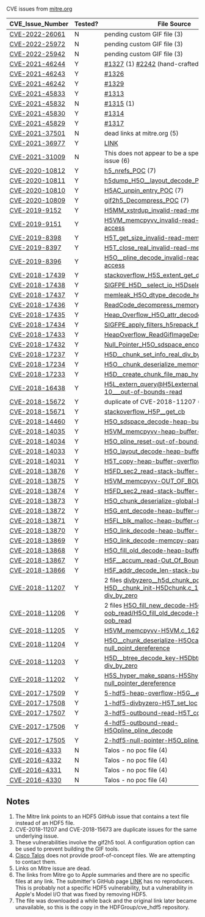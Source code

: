 CVE issues from [mitre.org](https://cve.mitre.org/cgi-bin/cvekey.cgi?keyword=HDF5)

| CVE\_Issue\_Number | Tested? | File Source |
|---------|---------|---------|
|[CVE-2022-26061](https://cve.mitre.org/cgi-bin/cvename.cgi?name=CVE-2022-26061)|N|pending custom GIF file (3)|
|[CVE-2022-25972](https://cve.mitre.org/cgi-bin/cvename.cgi?name=CVE-2022-25972)|N|pending custom GIF file (3)|
|[CVE-2022-25942](https://cve.mitre.org/cgi-bin/cvename.cgi?name=CVE-2022-25942)|N|pending custom GIF file (3)|
|[CVE-2021-46244](https://cve.mitre.org/cgi-bin/cvename.cgi?name=CVE-2021-46244)|Y|[#1327](https://github.com/HDFGroup/hdf5/issues/1327) (1) [#2242](https://github.com/HDFGroup/hdf5/issues/2242) (hand-crafted file)|
|[CVE-2021-46243](https://cve.mitre.org/cgi-bin/cvename.cgi?name=CVE-2021-46243)|Y|[#1326](https://github.com/HDFGroup/hdf5/issues/1326)|
|[CVE-2021-46242](https://cve.mitre.org/cgi-bin/cvename.cgi?name=CVE-2021-46242)|Y|[#1329](https://github.com/HDFGroup/hdf5/issues/1329)|
|[CVE-2021-45833](https://cve.mitre.org/cgi-bin/cvename.cgi?name=CVE-2021-45833)|Y|[#1313](https://github.com/HDFGroup/hdf5/issues/1313)|
|[CVE-2021-45832](https://cve.mitre.org/cgi-bin/cvename.cgi?name=CVE-2021-45832)|N|[#1315](https://github.com/HDFGroup/hdf5/issues/1315) (1)|
|[CVE-2021-45830](https://cve.mitre.org/cgi-bin/cvename.cgi?name=CVE-2021-45830)|Y|[#1314](https://github.com/HDFGroup/hdf5/issues/1314)|
|[CVE-2021-45829](https://cve.mitre.org/cgi-bin/cvename.cgi?name=CVE-2021-45829)|Y|[#1317](https://github.com/HDFGroup/hdf5/issues/1317)|
|[CVE-2021-37501](https://cve.mitre.org/cgi-bin/cvename.cgi?name=CVE-2021-37501)|N|dead links at mitre.org (5)|
|[CVE-2021-36977](https://cve.mitre.org/cgi-bin/cvename.cgi?name=CVE-2021-36977)|Y|[LINK](https://bugs.chromium.org/p/oss-fuzz/issues/detail?id=31265)|
|[CVE-2021-31009](https://cve.mitre.org/cgi-bin/cvename.cgi?name=CVE-2021-31009)|N|This does not appear to be a specific HDF5 issue (6)|
|[CVE-2020-10812](https://cve.mitre.org/cgi-bin/cvename.cgi?name=CVE-2020-10812)|Y|[h5_nrefs_POC](https://github.com/HDFGroup/cve_hdf5/blob/main/cvefiles/cve-2020-10812.h5) (7)|
|[CVE-2020-10811](https://cve.mitre.org/cgi-bin/cvename.cgi?name=CVE-2020-10811)|Y|[h5dump_H5O__layout_decode_POC](https://github.com/HDFGroup/cve_hdf5/blob/main/cvefiles/cve-2020-10811.h5) (7)|
|[CVE-2020-10810](https://cve.mitre.org/cgi-bin/cvename.cgi?name=CVE-2020-10810)|Y|[H5AC_unpin_entry_POC](https://github.com/HDFGroup/cve_hdf5/blob/main/cvefiles/cve-2020-10810.h5) (7)|
|[CVE-2020-10809](https://cve.mitre.org/cgi-bin/cvename.cgi?name=CVE-2020-10809)|Y|[gif2h5_Decompress_POC](https://github.com/HDFGroup/cve_hdf5/blob/main/cvefiles/cve-2020-10809.h5) (7)|
|[CVE-2019-9152](https://cve.mitre.org/cgi-bin/cvename.cgi?name=CVE-2019-9152)|Y|[H5MM_xstrdup_invalid-read-memory-access](https://github.com/magicSwordsMan/PAAFS/blob/master/vul8/H5MM_xstrdup_invalid-read-memory-access)|
|[CVE-2019-9151](https://cve.mitre.org/cgi-bin/cvename.cgi?name=CVE-2019-9151)|Y|[H5VM_memcpyvv_invalid-read-memory-access](https://github.com/magicSwordsMan/PAAFS/blob/master/vul7/H5VM_memcpyvv_invalid-read-memory-access)|
|[CVE-2019-8398](https://cve.mitre.org/cgi-bin/cvename.cgi?name=CVE-2019-8398)|Y|[H5T_get_size_invalid-read-memory-access](https://github.com/magicSwordsMan/PAAFS/blob/master/vul6/H5T_get_size_invalid-read-memory-access)|
|[CVE-2019-8397](https://cve.mitre.org/cgi-bin/cvename.cgi?name=CVE-2019-8397)|Y|[H5T_close_real_invalid-read-memory-access](https://github.com/magicSwordsMan/PAAFS/blob/master/vul5/H5T_close_real_invalid-read-memory-access)|
|[CVE-2019-8396](https://cve.mitre.org/cgi-bin/cvename.cgi?name=CVE-2019-8396)|Y|[H5O__pline_decode_invalid-read-memory-access](https://github.com/magicSwordsMan/PAAFS/blob/master/vul4/H5O__pline_decode_invalid-read-memory-access)|
|[CVE-2018-17439](https://cve.mitre.org/cgi-bin/cvename.cgi?name=CVE-2018-17439)|Y|[stackoverflow_H5S_extent_get_dims_H5S](https://github.com/SegfaultMasters/covering360/blob/master/HDF5/vuln5/stackoverflow_H5S_extent_get_dims_H5S)|
|[CVE-2018-17438](https://cve.mitre.org/cgi-bin/cvename.cgi?name=CVE-2018-17438)|Y|[SIGFPE_H5D__select_io_H5Dselect](https://github.com/SegfaultMasters/covering360/blob/master/HDF5/vuln4/SIGFPE_H5D__select_io_H5Dselect)|
|[CVE-2018-17437](https://cve.mitre.org/cgi-bin/cvename.cgi?name=CVE-2018-17437)|Y|[memleak_H5O_dtype_decode_helper_H5Odtype](https://github.com/SegfaultMasters/covering360/blob/master/HDF5/vuln5/memleak_H5O_dtype_decode_helper_H5Odtype)|
|[CVE-2018-17436](https://cve.mitre.org/cgi-bin/cvename.cgi?name=CVE-2018-17436)|Y|[ReadCode_decompress_memoryAccess](https://github.com/SegfaultMasters/covering360/blob/master/HDF5/vuln8/ReadCode_decompress_memoryAccess)|
|[CVE-2018-17435](https://cve.mitre.org/cgi-bin/cvename.cgi?name=CVE-2018-17435)|Y|[Heap_Overflow_H5O_attr_decode](https://github.com/SegfaultMasters/covering360/blob/master/HDF5/vuln7/Heap_Overflow_H5O_attr_decode)|
|[CVE-2018-17434](https://cve.mitre.org/cgi-bin/cvename.cgi?name=CVE-2018-17434)|Y|[SIGFPE_apply_filters_h5repack_filters](https://github.com/SegfaultMasters/covering360/blob/master/HDF5/vuln4/SIGFPE_apply_filters_h5repack_filters)|
|[CVE-2018-17433](https://cve.mitre.org/cgi-bin/cvename.cgi?name=CVE-2018-17433)|Y|[HeapOverflow_ReadGifImageDesc](https://github.com/SegfaultMasters/covering360/blob/master/HDF5/vuln8/HeapOverflow_ReadGifImageDesc)|
|[CVE-2018-17432](https://cve.mitre.org/cgi-bin/cvename.cgi?name=CVE-2018-17432)|Y|[Null_Pointer_H5O_sdspace_encode](https://github.com/SegfaultMasters/covering360/blob/master/HDF5/vuln6/Null_Pointer_H5O_sdspace_encode)|
|[CVE-2018-17237](https://cve.mitre.org/cgi-bin/cvename.cgi?name=CVE-2018-17237)|Y|[H5D__chunk_set_info_real_div_by_zero](https://github.com/SegfaultMasters/covering360/blob/master/HDF5/H5D__chunk_set_info_real_div_by_zero)|
|[CVE-2018-17234](https://cve.mitre.org/cgi-bin/cvename.cgi?name=CVE-2018-17234)|Y|[H5O__chunk_deserialize_memory_leak](https://github.com/SegfaultMasters/covering360/blob/master/HDF5/vuln3/H5O__chunk_deserialize_memory_leak)|
|[CVE-2018-17233](https://cve.mitre.org/cgi-bin/cvename.cgi?name=CVE-2018-17233)|Y|[H5D__create_chunk_file_map_hyper_div_zero](https://github.com/SegfaultMasters/covering360/blob/master/HDF5/vuln2/H5D__create_chunk_file_map_hyper_div_zero)|
|[CVE-2018-16438](https://cve.mitre.org/cgi-bin/cvename.cgi?name=CVE-2018-16438)|Y|[H5L_extern_query@H5Lexternal.c:498-10___out-of-bounds-read](https://github.com/TeamSeri0us/pocs/blob/master/hdf5/h5stat/H5L_extern_query%40H5Lexternal.c%3A498-10___out-of-bounds-read)|
|[CVE-2018-15672](https://cve.mitre.org/cgi-bin/cvename.cgi?name=CVE-2018-15672)|Y|duplicate of CVE-2018-11207 (2)|
|[CVE-2018-15671](https://cve.mitre.org/cgi-bin/cvename.cgi?name=CVE-2018-15671)|Y|[stackoverflow_H5P__get_cb](https://github.com/SegfaultMasters/covering360/blob/master/HDF5/stackoverflow_H5P__get_cb)|
|[CVE-2018-14460](https://cve.mitre.org/cgi-bin/cvename.cgi?name=CVE-2018-14460)|Y|[H5O_sdspace_decode-heap-buffer-overflow](https://github.com/TeamSeri0us/pocs/blob/master/hdf5/vuln2/H5O_sdspace_decode-heap-buffer-overflow)|
|[CVE-2018-14035](https://cve.mitre.org/cgi-bin/cvename.cgi?name=CVE-2018-14035)|Y|[H5VM_memcpyvv-heap-buffer-overflow](https://github.com/TeamSeri0us/pocs/blob/master/hdf5/vuln2/H5VM_memcpyvv-heap-buffer-overflow)|
|[CVE-2018-14034](https://cve.mitre.org/cgi-bin/cvename.cgi?name=CVE-2018-14034)|Y|[H5O_pline_reset-out-of-bound-read](https://github.com/TeamSeri0us/pocs/blob/master/hdf5/vuln2/H5O_pline_reset-out-of-bound-read)|
|[CVE-2018-14033](https://cve.mitre.org/cgi-bin/cvename.cgi?name=CVE-2018-14033)|Y|[H5O_layout_decode-heap-buffer-overflow](https://github.com/TeamSeri0us/pocs/blob/master/hdf5/vuln2/H5O_layout_decode-heap-buffer-overflow)|
|[CVE-2018-14031](https://cve.mitre.org/cgi-bin/cvename.cgi?name=CVE-2018-14031)|Y|[H5T_copy-heap-buffer-overflow](https://github.com/TeamSeri0us/pocs/blob/master/hdf5/vuln2/H5T_copy-heap-buffer-overflow)|
|[CVE-2018-13876](https://cve.mitre.org/cgi-bin/cvename.cgi?name=CVE-2018-13876)|Y|[H5FD_sec2_read-stack-buffer-overflow](https://github.com/TeamSeri0us/pocs/blob/master/hdf5/vuln/H5FD_sec2_read-stack-buffer-overflow)|
|[CVE-2018-13875](https://cve.mitre.org/cgi-bin/cvename.cgi?name=CVE-2018-13875)|Y|[H5VM_memcpyvv-OUT_OF_BOUND_READ](https://github.com/TeamSeri0us/pocs/blob/master/hdf5/vuln/H5VM_memcpyvv-OUT_OF_BOUND_READ)|
|[CVE-2018-13874](https://cve.mitre.org/cgi-bin/cvename.cgi?name=CVE-2018-13874)|Y|[H5FD_sec2_read-stack-buffer-overflow](https://github.com/TeamSeri0us/pocs/blob/master/hdf5/vuln/H5FD_sec2_read-stack-buffer-overflow)|
|[CVE-2018-13873](https://cve.mitre.org/cgi-bin/cvename.cgi?name=CVE-2018-13873)|Y|[H5O_chunk_deserialize-global-buffer-overflow](https://github.com/TeamSeri0us/pocs/blob/master/hdf5/vuln/H5O_chunk_deserialize-global-buffer-overflow)|
|[CVE-2018-13872](https://cve.mitre.org/cgi-bin/cvename.cgi?name=CVE-2018-13872)|Y|[H5G_ent_decode-heap-buffer-overflow](https://github.com/TeamSeri0us/pocs/blob/master/hdf5/vuln/H5G_ent_decode-heap-buffer-overflow)|
|[CVE-2018-13871](https://cve.mitre.org/cgi-bin/cvename.cgi?name=CVE-2018-13871)|Y|[H5FL_blk_malloc-heap-buffer-overflow](https://github.com/TeamSeri0us/pocs/blob/master/hdf5/vuln/H5FL_blk_malloc-heap-buffer-overflow)|
|[CVE-2018-13870](https://cve.mitre.org/cgi-bin/cvename.cgi?name=CVE-2018-13870)|Y|[H5O_link_decode-heap-buffer-overflow](https://github.com/TeamSeri0us/pocs/blob/master/hdf5/vuln/H5O_link_decode-heap-buffer-overflow)|
|[CVE-2018-13869](https://cve.mitre.org/cgi-bin/cvename.cgi?name=CVE-2018-13869)|Y|[H5O_link_decode-memcpy-param-overlap](https://github.com/TeamSeri0us/pocs/blob/master/hdf5/vuln/H5O_link_decode-memcpy-param-overlap)|
|[CVE-2018-13868](https://cve.mitre.org/cgi-bin/cvename.cgi?name=CVE-2018-13868)|Y|[H5O_fill_old_decode-heap-buffer-overflow](https://github.com/TeamSeri0us/pocs/blob/master/hdf5/vuln/H5O_fill_old_decode-heap-buffer-overflow)|
|[CVE-2018-13867](https://cve.mitre.org/cgi-bin/cvename.cgi?name=CVE-2018-13867)|Y|[H5F__accum_read-Out_Of_Bound_Read](https://github.com/TeamSeri0us/pocs/blob/master/hdf5/vuln/H5F__accum_read-Out_Of_Bound_Read)|
|[CVE-2018-13866](https://cve.mitre.org/cgi-bin/cvename.cgi?name=CVE-2018-13866)|Y|[H5F_addr_decode_len-stack-buffer-overflow](https://github.com/TeamSeri0us/pocs/blob/master/hdf5/vuln/H5F_addr_decode_len-stack-buffer-overflow)|
|[CVE-2018-11207](https://cve.mitre.org/cgi-bin/cvename.cgi?name=CVE-2018-11207)|Y|2 files [divbyzero__h5d_chunk_poc](https://github.com/SegfaultMasters/covering360/blob/master/HDF5/DivByZero__H5D_chunk_POC) [H5D__chunk_init-H5Dchunk.c_1022-div_by_zero](https://github.com/Twi1ight/fuzzing-pocs/blob/master/hdf5/H5D__chunk_init-H5Dchunk.c_1022-div_by_zero)|
|[CVE-2018-11206](https://cve.mitre.org/cgi-bin/cvename.cgi?name=CVE-2018-11206)|Y|2 files [H5O_fill_new_decode-H5Ofill.c_233-oob_read/H5O_fill_old_decode-H5Ofill.c_337-oob_read](https://github.com/Twi1ight/fuzzing-pocs/tree/master/hdf5)|
|[CVE-2018-11205](https://cve.mitre.org/cgi-bin/cvename.cgi?name=CVE-2018-11205)|Y|[H5VM_memcpyvv-H5VM.c_1626-oob_read](https://github.com/Twi1ight/fuzzing-pocs/tree/master/hdf5)|
|[CVE-2018-11204](https://cve.mitre.org/cgi-bin/cvename.cgi?name=CVE-2018-11204)|Y|[H5O__chunk_deserialize-H5Ocache.c_1566-null_point_dereference](https://github.com/Twi1ight/fuzzing-pocs/tree/master/hdf5)|
|[CVE-2018-11203](https://cve.mitre.org/cgi-bin/cvename.cgi?name=CVE-2018-11203)|Y|[H5D__btree_decode_key-H5Dbtree.c_697-div_by_zero](https://github.com/Twi1ight/fuzzing-pocs/tree/master/hdf5)|
|[CVE-2018-11202](https://cve.mitre.org/cgi-bin/cvename.cgi?name=CVE-2018-11202)|Y|[H5S_hyper_make_spans-H5Shyper.c_6139-null_pointer_dereference](https://github.com/Twi1ight/fuzzing-pocs/tree/master/hdf5)|
|[CVE-2017-17509](https://cve.mitre.org/cgi-bin/cvename.cgi?name=CVE-2017-17509)|Y|[5-hdf5-heap-overflow-H5G__ent_decode_vec](https://github.com/xiaoqx/pocs/blob/master/hdf5)|
|[CVE-2017-17508](https://cve.mitre.org/cgi-bin/cvename.cgi?name=CVE-2017-17508)|Y|[1-hdf5-divbyzero-H5T_set_loc](https://github.com/xiaoqx/pocs/tree/master/hdf5)|
|[CVE-2017-17507](https://cve.mitre.org/cgi-bin/cvename.cgi?name=CVE-2017-17507)|Y|[3-hdf5-outbound-read-H5T_conv_struct_opt](https://github.com/xiaoqx/pocs/tree/master/hdf5)|
|[CVE-2017-17506](https://cve.mitre.org/cgi-bin/cvename.cgi?name=CVE-2017-17506)|Y|[4-hdf5-outbound-read-H5Opline_pline_decode](https://github.com/xiaoqx/pocs/tree/master/hdf5)|
|[CVE-2017-17505](https://cve.mitre.org/cgi-bin/cvename.cgi?name=CVE-2017-17505)|Y|[2-hdf5-null-pointer-H5O_pline_decode](https://github.com/xiaoqx/pocs/tree/master/hdf5)|
|[CVE-2016-4333](https://cve.mitre.org/cgi-bin/cvename.cgi?name=CVE-2016-4333)|N|Talos - no poc file (4)|
|[CVE-2016-4332](https://cve.mitre.org/cgi-bin/cvename.cgi?name=CVE-2016-4332)|N|Talos - no poc file (4)|
|[CVE-2016-4331](https://cve.mitre.org/cgi-bin/cvename.cgi?name=CVE-2016-4331)|N|Talos - no poc file (4)|
|[CVE-2016-4330](https://cve.mitre.org/cgi-bin/cvename.cgi?name=CVE-2016-4330)|N|Talos - no poc file (4)|

## Notes
1. The Mitre link points to an HDF5 GitHub issue that contains a text file instead of an HDF5 file.
2. CVE-2018-11207 and CVE-2018-15673 are duplicate issues for the same underlying issue.
3. These vulnerabilities involve the gif2h5 tool. A configuration option can be used to prevent building the GIF tools.
4. [Cisco Talos](https://talosintelligence.com/vulnerability_reports) does not provide proof-of-concept files. We are attempting to contact them.
5. Links on Mitre issue are dead.
6. The links from Mitre go to Apple summaries and there are no specific files at any link. The submitter's GitHub page [LINK](https://github.com/jhftss) has no reproducers. This is probably not a specific HDF5 vulnerability, but a vulnerability in Apple's Model I/O that was fixed by removing HDF5.
7. The file was downloaded a while back and the original link later became unavailable, so this is the copy in the HDFGroup/cve_hdf5 repository.
